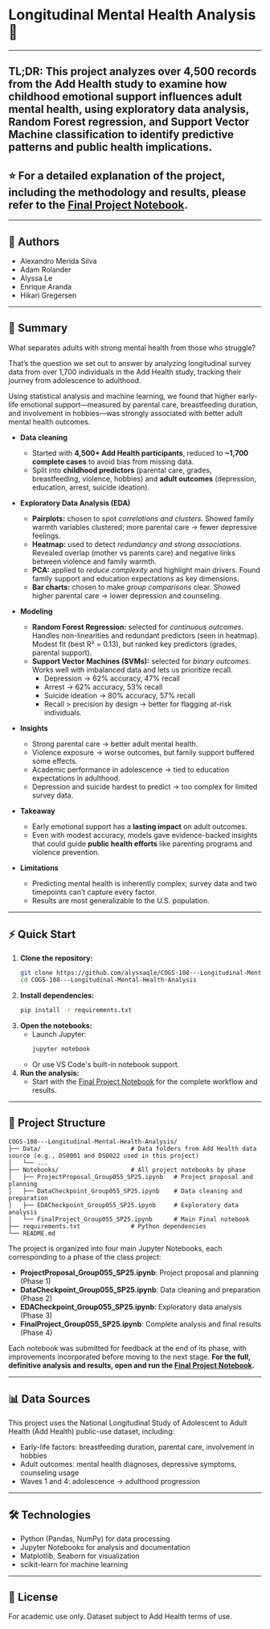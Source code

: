 


# Longitudinal Mental Health Analysis 🧠
---
## TL;DR: This project analyzes over 4,500 records from the Add Health study to examine how childhood emotional support influences adult mental health, using exploratory data analysis, Random Forest regression, and Support Vector Machine classification to identify predictive patterns and public health implications.

## ⭐ For a detailed explanation of the project, including the methodology and results, please refer to the [Final Project Notebook](Notebooks/FinalProject_Group055_SP25.ipynb).

---

## 👥 Authors

- Alexandro Merida Silva
- Adam Rolander
- Alyssa Le
- Enrique Aranda
- Hikari Gregersen
---

## 📝 Summary

What separates adults with strong mental health from those who struggle? 

That’s the question we set out to answer by analyzing longitudinal survey data from over 1,700 individuals in the Add Health study, tracking their journey from adolescence to adulthood.

Using statistical analysis and machine learning, we found that higher early-life emotional support—measured by parental care, breastfeeding duration, and involvement in hobbies—was strongly associated with better adult mental health outcomes.

- **Data cleaning**  
  - Started with **4,500+ Add Health participants**, reduced to **~1,700 complete cases** to avoid bias from missing data.  
  - Split into **childhood predictors** (parental care, grades, breastfeeding, violence, hobbies) and **adult outcomes** (depression, education, arrest, suicide ideation).  

- **Exploratory Data Analysis (EDA)**  
  - **Pairplots:** chosen to spot *correlations and clusters*. Showed family warmth variables clustered; more parental care → fewer depressive feelings.  
  - **Heatmap:** used to detect *redundancy and strong associations*. Revealed overlap (mother vs parents care) and negative links between violence and family warmth.  
  - **PCA:** applied to *reduce complexity* and highlight main drivers. Found family support and education expectations as key dimensions.  
  - **Bar charts:** chosen to make *group comparisons* clear. Showed higher parental care → lower depression and counseling.  

- **Modeling**  
  - **Random Forest Regression:** selected for *continuous outcomes*. Handles non-linearities and redundant predictors (seen in heatmap). Modest fit (best R² = 0.13), but ranked key predictors (grades, parental support).  
  - **Support Vector Machines (SVMs):** selected for *binary outcomes*. Works well with imbalanced data and lets us prioritize recall.  
    - Depression → 62% accuracy, 47% recall  
    - Arrest → 62% accuracy, 53% recall  
    - Suicide ideation → 80% accuracy, 57% recall  
    - Recall > precision by design → better for flagging at-risk individuals.  

- **Insights**  
  - Strong parental care → better adult mental health.  
  - Violence exposure → worse outcomes, but family support buffered some effects.  
  - Academic performance in adolescence → tied to education expectations in adulthood.  
  - Depression and suicide hardest to predict → too complex for limited survey data.  

- **Takeaway**  
  - Early emotional support has a **lasting impact** on adult outcomes.  
  - Even with modest accuracy, models gave evidence-backed insights that could guide **public health efforts** like parenting programs and violence prevention.  

- **Limitations**  
  - Predicting mental health is inherently complex; survey data and two timepoints can’t capture every factor.  
  - Results are most generalizable to the U.S. population.  

---



## ⚡ Quick Start

1. **Clone the repository:**
	```bash
	git clone https://github.com/alyssaqle/COGS-108---Longitudinal-Mental-Health-Analysis.git
	cd COGS-108---Longitudinal-Mental-Health-Analysis
	```
2. **Install dependencies:**
	```bash
	pip install -r requirements.txt
	```
3. **Open the notebooks:**
	- Launch Jupyter:
	  ```bash
	  jupyter notebook
	  ```
	- Or use VS Code's built-in notebook support.
4. **Run the analysis:**
	- Start with the [Final Project Notebook](Notebooks/FinalProject_Group055_SP25.ipynb) for the complete workflow and results.

---




## 📂 Project Structure

```
COGS-108---Longitudinal-Mental-Health-Analysis/
├── Data/                         # Data folders from Add Health data source (e.g., DS0001 and DS0022 used in this project)
│   └── ...
├── Notebooks/                    # All project notebooks by phase
│   ├── ProjectProposal_Group055_SP25.ipynb   # Project proposal and planning
│   ├── DataCheckpoint_Group055_SP25.ipynb    # Data cleaning and preparation
│   ├── EDACheckpoint_Group055_SP25.ipynb     # Exploratory data analysis
│   └── FinalProject_Group055_SP25.ipynb      # Main Final notebook
├── requirements.txt              # Python dependencies
└── README.md
```


The project is organized into four main Jupyter Notebooks, each corresponding to a phase of the class project:

- **ProjectProposal_Group055_SP25.ipynb**: Project proposal and planning (Phase 1)
- **DataCheckpoint_Group055_SP25.ipynb**: Data cleaning and preparation (Phase 2)
- **EDACheckpoint_Group055_SP25.ipynb**: Exploratory data analysis (Phase 3)
- **FinalProject_Group055_SP25.ipynb**: Complete analysis and final results (Phase 4)

Each notebook was submitted for feedback at the end of its phase, with improvements incorporated before moving to the next stage. **For the full, definitive analysis and results, open and run the [Final Project Notebook](Notebooks/FinalProject_Group055_SP25.ipynb).**

---


## 📊 Data Sources

This project uses the National Longitudinal Study of Adolescent to Adult Health (Add Health) public-use dataset, including:

- Early-life factors: breastfeeding duration, parental care, involvement in hobbies
- Adult outcomes: mental health diagnoses, depressive symptoms, counseling usage
- Waves 1 and 4: adolescence → adulthood progression


---


## 🛠️ Technologies

- Python (Pandas, NumPy) for data processing
- Jupyter Notebooks for analysis and documentation
- Matplotlib, Seaborn for visualization
- scikit-learn for machine learning

---


## 📜 License

For academic use only. Dataset subject to Add Health terms of use.
